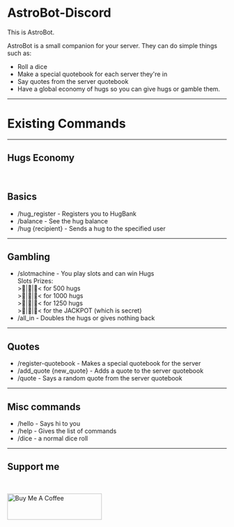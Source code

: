 # AstroBot-Discord

This is AstroBot.

AstroBot is a small companion for your server. They can do simple things such as:

<ul>
    <li>Roll a dice</li>
    <li>Make a special quotebook for each server they're in</li>
    <li>Say quotes from the server quotebook</li>
    <li>Have a global economy of hugs so you can give hugs or gamble them.</li>
</ul>

<hr>

<h1>Existing Commands</h1>

<hr>

<h2>Hugs Economy</h2>

<br>

<h2>Basics</h2>
<ul>
    <li>/hug_register - Registers you to HugBank</li>
    <li>/balance - See the hug balance</li>
    <li>/hug {recipient} - Sends a hug to the specified user</li>
</ul>
<hr>

<h2>Gambling</h2>
<ul>
    <li>/slotmachine - You play slots and can win Hugs
    <br>
    Slots Prizes: <br>
    >🍇|🍇|🍇< for 500 hugs <br>
    >🍒|🍒|🍒< for 1000 hugs <br>
    >🍓|🍓|🍓< for 1250 hugs <br>
    >🍉|🍉|🍉< for the JACKPOT (which is secret) <br>
    </li>
    <li>/all_in - Doubles the hugs or gives nothing back</li>
</ul>
<hr>

<h2>Quotes</h2>
<ul>
    <li>/register-quotebook - Makes a special quotebook for the server</li>
    <li>/add_quote {new_quote} - Adds a quote to the server quotebook</li>
    <li>/quote - Says a random quote from the server quotebook</li>
</ul>
<hr>

<h2>Misc commands</h2>

<ul>
    <li>/hello - Says hi to you</li>
    <li>/help - Gives the list of commands</li>
    <li>/dice - a normal dice roll</li>
</ul>

<hr>

<h2>Support me</h2>

<br>

<a href="https://www.buymeacoffee.com/mircea35" target="_blank"><img src="https://cdn.buymeacoffee.com/buttons/v2/arial-yellow.png" alt="Buy Me A Coffee" style="height: 60px !important;width: 217px !important;" ></a>
